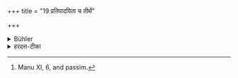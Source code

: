 +++
title = "19 प्रतिपादयिता च तीर्थे"

+++

<details><summary>Bühler</summary>

19. And let him spend money on worthy (persons or objects). [^5] 


[^5]:  Manu XI, 6, and passim.
</details>

<details><summary>हरदत्त-टीका</summary>

## सूत्रम्
प्रतिपादयिता च तीर्थे ॥ १९॥  
### टिप्पनी
तीर्थं गुणवत् पात्रं, यज्ञो वा । तत्र द्रव्यस्याऽर्जितस्य प्रतिपादयिता स्यात् ॥ १९ ॥
</details>
